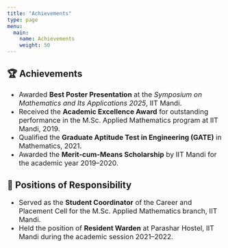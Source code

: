 ```yaml
---
title: "Achievements"
type: page
menu:
  main:
    name: Achievements
    weight: 50
---
```


## 🏆 Achievements

<div style="font-size: 16px;">

- Awarded **Best Poster Presentation** at the *Symposium on Mathematics and Its Applications 2025*, IIT Mandi.  
- Received the **Academic Excellence Award** for outstanding performance in the M.Sc. Applied Mathematics program at IIT Mandi, 2019.  
- Qualified the **Graduate Aptitude Test in Engineering (GATE)** in Mathematics, 2021.  
- Awarded the **Merit-cum-Means Scholarship** by IIT Mandi for the academic year 2019–2020.

</div>

## 📌 Positions of Responsibility

<div style="font-size: 16px;">

- Served as the **Student Coordinator** of the Career and Placement Cell for the M.Sc. Applied Mathematics branch, IIT Mandi.  
- Held the position of **Resident Warden** at Parashar Hostel, IIT Mandi during the academic session 2021–2022.

</div>

